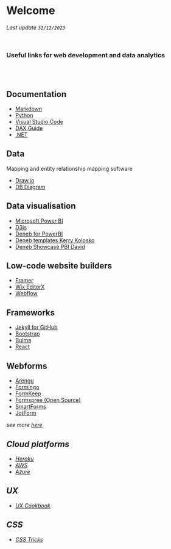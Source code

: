 # Welcome
<i> Last update ``31/12/2023`` </i>

<br>

### Useful links for web development and data analytics

<br>
<br>

## Documentation
+ [Markdown](https://www.markdownguide.org/)
+ [Python](https://www.python.org/doc/)
+ [Visual Studio Code](https://code.visualstudio.com/docs)
+ [DAX Guide](https://dax.guide/)
+ [.NET](https://learn.microsoft.com/en-gb/dotnet/)

## Data
Mapping and entity relationship mapping software

+ [Draw.io](https://www.drawio.com/)
+ [DB Diagram](https://dbdiagram.io/home)

## Data visualisation
+ [Microsoft Power BI](https://powerbi.microsoft.com/)
+ [D3js](https://d3js.org/)
+ [Deneb for PowerBI](https://deneb-viz.github.io/)
+ [Deneb templates Kerry Kolosko](https://kerrykolosko.com/portfolio-category/deneb-templates/)
+ [Deneb Showcase PBI David](https://github.com/PBI-David/Deneb-Showcase)

## Low-code website builders
+ [Framer](https://framer.com/)
+ [Wix EditorX](https://www.editorx.com/)
+ [Webflow](https://webflow.com/)

## Frameworks
+ [Jekyll for GitHub](https://jekyllrb.com/)
+ [Bootstrap](https://getbootstrap.com/)
+ [Bulma](https://bulma.io/)
+ [React](https://react.dev/)

## Webforms
+ [Arengu](https://www.arengu.com/)
+ [Formingo](https://www.formingo.co/)
+ [FormKeep](https://formkeep.com/)
+ [Formspree (Open Source)](https://formspree.io/)
+ [SmartForms](https://www.smartforms.dev/)
+ [JotForm](https://www.jotform.com/)

<i>see more [here](https://jekyllrb.com/resources/)<i/>

## Cloud platforms
+ [Heroku](https://www.heroku.com/what)
+ [AWS](https://aws.amazon.com/)
+ [Azure](https://azure.microsoft.com/)

## UX
+ [UX Cookbook](https://theuxcookbook.com/)

## CSS
+ [CSS Tricks](https://css-tricks.com/)
